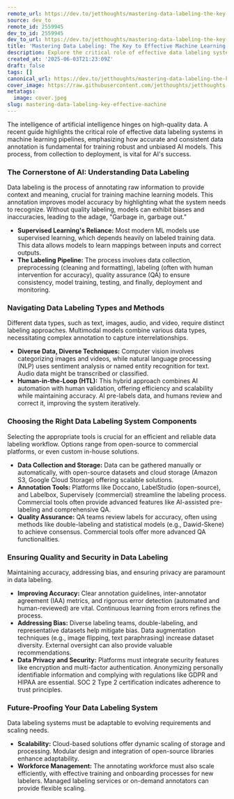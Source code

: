 ```yaml
---
remote_url: https://dev.to/jetthoughts/mastering-data-labeling-the-key-to-effective-machine-learning-48o5
source: dev_to
remote_id: 2559945
dev_to_id: 2559945
dev_to_url: https://dev.to/jetthoughts/mastering-data-labeling-the-key-to-effective-machine-learning-48o5
title: 'Mastering Data Labeling: The Key to Effective Machine Learning'
description: Explore the critical role of effective data labeling systems in machine learning pipelines, from understanding core concepts to ensuring quality and security for robust AI models.
created_at: '2025-06-03T21:23:09Z'
draft: false
tags: []
canonical_url: https://dev.to/jetthoughts/mastering-data-labeling-the-key-to-effective-machine-learning-48o5
cover_image: https://raw.githubusercontent.com/jetthoughts/jetthoughts.github.io/master/content/blog/mastering-data-labeling-key-effective-machine/cover.jpeg
metatags:
  image: cover.jpeg
slug: mastering-data-labeling-key-effective-machine
---
```

The intelligence of artificial intelligence hinges on high-quality data. A recent guide highlights the critical role of effective data labeling systems in machine learning pipelines, emphasizing how accurate and consistent data annotation is fundamental for training robust and unbiased AI models. This process, from collection to deployment, is vital for AI's success.

### The Cornerstone of AI: Understanding Data Labeling

Data labeling is the process of annotating raw information to provide context and meaning, crucial for training machine learning models. This annotation improves model accuracy by highlighting what the system needs to recognize. Without quality labeling, models can exhibit biases and inaccuracies, leading to the adage, "Garbage in, garbage out."

*   **Supervised Learning's Reliance:** Most modern ML models use supervised learning, which depends heavily on labeled training data. This data allows models to learn mappings between inputs and correct outputs.
*   **The Labeling Pipeline:** The process involves data collection, preprocessing (cleaning and formatting), labeling (often with human intervention for accuracy), quality assurance (QA) to ensure consistency, model training, testing, and finally, deployment and monitoring.

### Navigating Data Labeling Types and Methods

Different data types, such as text, images, audio, and video, require distinct labeling approaches. Multimodal models combine various data types, necessitating complex annotation to capture interrelationships.

*   **Diverse Data, Diverse Techniques:** Computer vision involves categorizing images and videos, while natural language processing (NLP) uses sentiment analysis or named entity recognition for text. Audio data might be transcribed or classified.
*   **Human-in-the-Loop (HTL):** This hybrid approach combines AI automation with human validation, offering efficiency and scalability while maintaining accuracy. AI pre-labels data, and humans review and correct it, improving the system iteratively.

### Choosing the Right Data Labeling System Components

Selecting the appropriate tools is crucial for an efficient and reliable data labeling workflow. Options range from open-source to commercial platforms, or even custom in-house solutions.

*   **Data Collection and Storage:** Data can be gathered manually or automatically, with open-source datasets and cloud storage (Amazon S3, Google Cloud Storage) offering scalable solutions.
*   **Annotation Tools:** Platforms like Doccano, LabelStudio (open-source), and Labelbox, Supervisely (commercial) streamline the labeling process. Commercial tools often provide advanced features like AI-assisted pre-labeling and comprehensive QA.
*   **Quality Assurance:** QA teams review labels for accuracy, often using methods like double-labeling and statistical models (e.g., Dawid-Skene) to achieve consensus. Commercial tools offer more advanced QA functionalities.

### Ensuring Quality and Security in Data Labeling

Maintaining accuracy, addressing bias, and ensuring privacy are paramount in data labeling.

*   **Improving Accuracy:** Clear annotation guidelines, inter-annotator agreement (IAA) metrics, and rigorous error detection (automated and human-reviewed) are vital. Continuous learning from errors refines the process.
*   **Addressing Bias:** Diverse labeling teams, double-labeling, and representative datasets help mitigate bias. Data augmentation techniques (e.g., image flipping, text paraphrasing) increase dataset diversity. External oversight can also provide valuable recommendations.
*   **Data Privacy and Security:** Platforms must integrate security features like encryption and multi-factor authentication. Anonymizing personally identifiable information and complying with regulations like GDPR and HIPAA are essential. SOC 2 Type 2 certification indicates adherence to trust principles.

### Future-Proofing Your Data Labeling System

Data labeling systems must be adaptable to evolving requirements and scaling needs.

*   **Scalability:** Cloud-based solutions offer dynamic scaling of storage and processing. Modular design and integration of open-source libraries enhance adaptability.
*   **Workforce Management:** The annotating workforce must also scale efficiently, with effective training and onboarding processes for new labelers. Managed labeling services or on-demand annotators can provide flexible scaling.